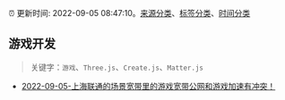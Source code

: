 :alarm_clock: 更新时间: 2022-09-05 08:47:10。[来源分类](../README.md)、[标签分类](../TAGS.md)、[时间分类](../TIMELINE.md)

## 游戏开发


> 关键字：`游戏`、`Three.js`、`Create.js`、`Matter.js`



- [2022-09-05-上海联通的场景宽带里的游戏宽带公网和游戏加速有冲突！](https://www.v2ex.com/t/877834) 